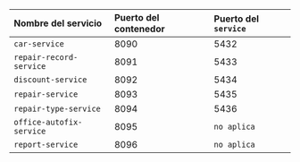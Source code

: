 | Nombre del servicio      | Puerto del contenedor | Puerto del `service` |
|:-------------------------|:----------------------|:---------------------|
| `car-service`            | 8090                  | 5432                 |
| `repair-record-service`  | 8091                  | 5433                 |
| `discount-service`       | 8092                  | 5434                 |
| `repair-service`         | 8093                  | 5435                 |
| `repair-type-service`    | 8094                  | 5436                 |
| `office-autofix-service` | 8095                  | `no aplica`          |
| `report-service`         | 8096                  | `no aplica`          |
